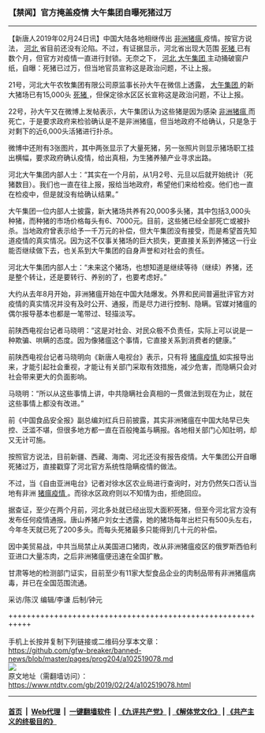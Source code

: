 ### 【禁闻】官方掩盖疫情 大午集团自曝死猪过万
------------------------

<div class="post_content">
 <p>
  【新唐人2019年02月24日讯】中国大陆各地相继传出
  <a href="https://www.ntdtv.com/gb/非洲猪瘟.htm">
   非洲猪瘟
  </a>
  疫情。按官方说法，
  <a href="https://www.ntdtv.com/gb/河北.htm">
   河北
  </a>
  省目前还没有沦陷。不过，有证据显示，河北省出现大范围
  <a href="https://www.ntdtv.com/gb/死猪.htm">
   死猪
  </a>
  已有数个月，但官方对疫情一直进行封锁。无奈之下，
  <a href="https://www.ntdtv.com/gb/河北.htm">
   河北
  </a>
  <a href="https://www.ntdtv.com/gb/大午集团.htm">
   大午集团
  </a>
  主动捅破窗户纸，自曝：死猪已过万，但当地官员宣称这是政治问题，不让上报。
 </p>
 <p>
  21号，河北大午农牧集团有限公司原监事长孙大午在微信上透露，
  <a href="https://www.ntdtv.com/gb/大午集团.htm">
   大午集团
  </a>
  的新大猪场已有15,000头
  <a href="https://www.ntdtv.com/gb/死猪.htm">
   死猪
  </a>
  ，但保定徐水区区长宣称这是政治问题，不让上报。
 </p>
 <p>
  22号，孙大午又在微博上发帖表示，大午集团认为这些猪是因为感染
  <a href="https://www.ntdtv.com/gb/非洲猪瘟.htm">
   非洲猪瘟
  </a>
  而死亡，于是要求政府来检验确认是不是非洲猪瘟，但当地政府不给确认，只是急于对剩下的近6,000头活猪进行扑杀。
 </p>
 <p>
  微博中还附有3张图片，其中两张显示了大量死猪，另一张照片则显示猪场职工挂出横幅，要求政府确认疫情，给出真相，为生猪养殖产业寻求出路。
 </p>
 <p>
  河北大午集团内部人士：“其实在一个月前，从1月2号、元旦以后就开始统计（死猪数目）。我们也一直在往上报，报给当地政府，希望他们来给检疫。他们也一直在检疫中，但是就没有给确认结果。”
 </p>
 <p>
  大午集团一位内部人士披露，新大猪场共养有20,000多头猪，其中包括3,000头种猪，而种猪的市场价格每头有6、7000元。目前，这些猪已经全部死亡或被扑杀。当地政府曾表示给予一千万元的补偿，但大午集团没有接受，而是希望首先知道疫情的真实情况。因为这不仅事关猪场的巨大损失，更直接关系到养猪这一行业能否继续做下去，也关系到大午集团的自身声誉和对社会的责任。
 </p>
 <p>
  河北大午集团内部人士：“未来这个猪场，也想知道是继续等待（继续）养猪，还是整个转让，还是要转行、养别的了，也要考虑好。”
 </p>
 <p>
  大约从去年8月开始，非洲猪瘟开始在中国大陆爆发。外界和民间普遍批评官方对疫情的真实情况并没有及时公开、通报，而是尽力进行控制、隐瞒。官媒对猪瘟的偶尔报导基本也都是一笔带过、轻描淡写。
 </p>
 <p>
  前陕西电视台记者马晓明：“这是对社会、对民众极不负责任，实际上可以说是一种欺骗、哄瞒的态度。因为像猪瘟这个事情，它直接关系到消费者的健康。”
 </p>
 <p>
  前陕西电视台记者马晓明向《新唐人电视台》表示，只有将
  <a href="https://www.ntdtv.com/gb/猪瘟疫情.htm">
   猪瘟疫情
  </a>
  如实报导出来，才能引起社会重视，才能让有关部门采取有效措施，减少危害，而隐瞒只会对社会带来更大的负面影响。
 </p>
 <p>
  马晓明：“所以从这些事情上讲，中共隐瞒社会真相的一贯做法到现在为止，就在这些事情上都没有改进。”
 </p>
 <p>
  前《中国食品安全报》副总编刘红兵日前披露，其实非洲猪瘟在中国大陆早已失控、泛滥不堪，但很多地方都一直在百般掩盖与瞒报。各地相关部门心知肚明，却又无计可施。
 </p>
 <p>
  按照官方说法，目前新疆、西藏、海南、河北还没有报告疫情。大午集团公开自曝死猪过万，直接戳穿了河北官方系统性隐瞒疫情的做法。
 </p>
 <p>
  不过，当《自由亚洲电台》记者对徐水区农业局进行查询时，对方仍然矢口否认当地有非洲
  <a href="https://www.ntdtv.com/gb/猪瘟疫情.htm">
   猪瘟疫情
  </a>
  。而徐水区政府则以不知情为由，拒绝回应。
 </p>
 <p>
  据查证，至少在两个月前，河北多处就已经出现大面积死猪，但至今河北官方没有发布任何疫情通报。唐山养猪户刘女士透露，她的猪场每年出栏只有500头左右，今年冬天就已死了200多头。而每头死猪最多只能得到几十元的补偿。
 </p>
 <p>
  因中美贸易战，中共当局禁止从美国进口猪肉，改从非洲猪瘟疫区的俄罗斯西伯利亚进口大量冻肉，之后非洲猪瘟便迅速在全国扩散。
 </p>
 <p>
  甘肃等地的检测部门证实，目前至少有11家大型食品企业的肉制品带有非洲猪瘟病毒，并已在全国范围流通。
 </p>
 <p>
  采访/陈汉 编辑/李谦 后制/钟元
 </p>
 <p>
 </p>
 <div class="single_ad">
 </div>
</div>

+++++++++++++++++++++++++++++++++++++++++++++++++++++++++++<br/><br/>
手机上长按并复制下列链接或二维码分享本文章：<br/>
https://github.com/gfw-breaker/banned-news/blob/master/pages/prog204/a102519078.md <br/>
<a href='https://github.com/gfw-breaker/banned-news/blob/master/pages/prog204/a102519078.md'><img src='https://github.com/gfw-breaker/banned-news/blob/master/pages/prog204/a102519078.md.png'/></a> <br/>
原文地址（需翻墙访问）：https://www.ntdtv.com/gb/2019/02/24/a102519078.html


------------------------
#### [首页](https://github.com/gfw-breaker/banned-news/blob/master/README.md) &nbsp;|&nbsp; [Web代理](https://github.com/labour-camp/helloworld) &nbsp;|&nbsp; [一键翻墙软件](https://github.com/gfw-breaker/nogfw/blob/master/README.md) &nbsp;| [《九评共产党》](https://github.com/gfw-breaker/9ping.md/blob/master/README.md#九评之一评共产党是什么) | [《解体党文化》](https://github.com/gfw-breaker/jtdwh.md/blob/master/README.md) | [《共产主义的终极目的》](https://github.com/gfw-breaker/gczydzjmd.md/blob/master/README.md)

